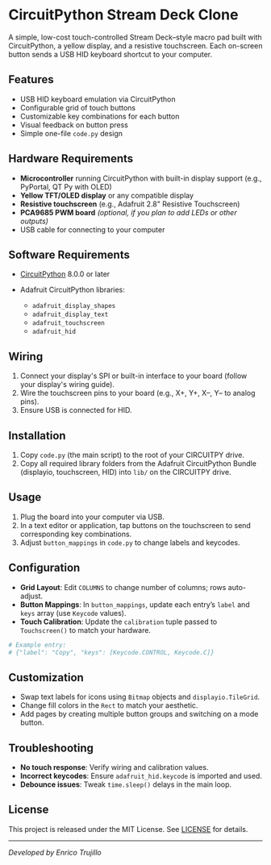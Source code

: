 # CircuitPython Stream Deck Clone

A simple, low-cost touch-controlled Stream Deck–style macro pad built with CircuitPython, a yellow display, and a resistive touchscreen. Each on-screen button sends a USB HID keyboard shortcut to your computer.

## Features

* USB HID keyboard emulation via CircuitPython
* Configurable grid of touch buttons
* Customizable key combinations for each button
* Visual feedback on button press
* Simple one-file `code.py` design

## Hardware Requirements

* **Microcontroller** running CircuitPython with built-in display support (e.g., PyPortal, QT Py with OLED)
* **Yellow TFT/OLED display** or any compatible display
* **Resistive touchscreen** (e.g., Adafruit 2.8" Resistive Touchscreen)
* **PCA9685 PWM board** *(optional, if you plan to add LEDs or other outputs)*
* USB cable for connecting to your computer

## Software Requirements

* [CircuitPython](https://circuitpython.org/) 8.0.0 or later
* Adafruit CircuitPython libraries:

  * `adafruit_display_shapes`
  * `adafruit_display_text`
  * `adafruit_touchscreen`
  * `adafruit_hid`

## Wiring

1. Connect your display's SPI or built-in interface to your board (follow your display's wiring guide).
2. Wire the touchscreen pins to your board (e.g., X+, Y+, X–, Y– to analog pins).
3. Ensure USB is connected for HID.

## Installation

1. Copy `code.py` (the main script) to the root of your CIRCUITPY drive.
2. Copy all required library folders from the Adafruit CircuitPython Bundle (displayio, touchscreen, HID) into `lib/` on the CIRCUITPY drive.

## Usage

1. Plug the board into your computer via USB.
2. In a text editor or application, tap buttons on the touchscreen to send corresponding key combinations.
3. Adjust `button_mappings` in `code.py` to change labels and keycodes.

## Configuration

* **Grid Layout**: Edit `COLUMNS` to change number of columns; rows auto-adjust.
* **Button Mappings**: In `button_mappings`, update each entry’s `label` and `keys` array (use `Keycode` values).
* **Touch Calibration**: Update the `calibration` tuple passed to `Touchscreen()` to match your hardware.

```python
# Example entry:
# {"label": "Copy", "keys": [Keycode.CONTROL, Keycode.C]}
```

## Customization

* Swap text labels for icons using `Bitmap` objects and `displayio.TileGrid`.
* Change fill colors in the `Rect` to match your aesthetic.
* Add pages by creating multiple button groups and switching on a mode button.

## Troubleshooting

* **No touch response**: Verify wiring and calibration values.
* **Incorrect keycodes**: Ensure `adafruit_hid.keycode` is imported and used.
* **Debounce issues**: Tweak `time.sleep()` delays in the main loop.

## License

This project is released under the MIT License. See [LICENSE](LICENSE) for details.

---

*Developed by Enrico Trujillo*
